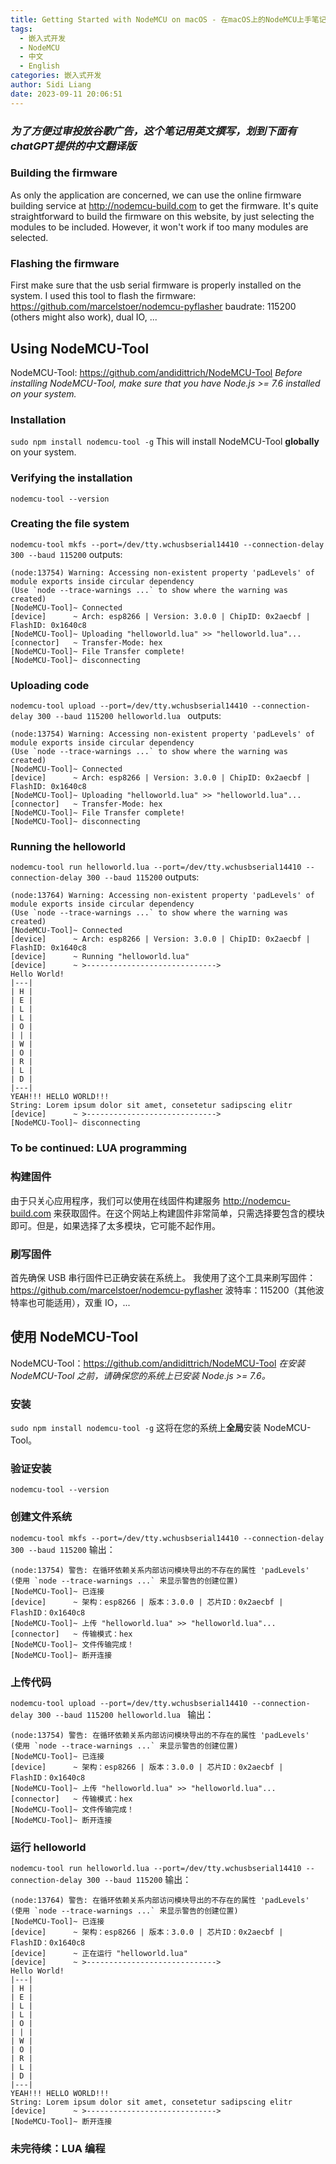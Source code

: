 ```yaml
---
title: Getting Started with NodeMCU on macOS - 在macOS上的NodeMCU上手笔记
tags:
  - 嵌入式开发
  - NodeMCU
  - 中文
  - English
categories: 嵌入式开发
author: Sidi Liang
date: 2023-09-11 20:06:51
---
```



### *为了方便过审投放谷歌广告，这个笔记用英文撰写，划到下面有chatGPT提供的中文翻译版*

### Building the firmware
As only the application are concerned, we can use the online firmware building service at http://nodemcu-build.com to get the firmware. It's quite straightforward to build the firmware on this website, by just selecting the modules to be included. However, it won't work if too many modules are selected.

### Flashing the firmware
First make sure that the usb serial firmware is properly installed on the system.
I used this tool to flash the firmware:
https://github.com/marcelstoer/nodemcu-pyflasher
baudrate: 115200 (others might also work), dual IO, ...

## Using NodeMCU-Tool
NodeMCU-Tool: https://github.com/andidittrich/NodeMCU-Tool
*Before installing NodeMCU-Tool, make sure that you have  Node.js >= 7.6 installed on your system.*

### Installation
`sudo npm install nodemcu-tool -g`
This will install NodeMCU-Tool **globally** on your system.

### Verifying the installation
`nodemcu-tool --version`

### Creating the file system
`nodemcu-tool mkfs --port=/dev/tty.wchusbserial14410 --connection-delay 300 --baud 115200`
outputs:
```
(node:13754) Warning: Accessing non-existent property 'padLevels' of module exports inside circular dependency
(Use `node --trace-warnings ...` to show where the warning was created)
[NodeMCU-Tool]~ Connected
[device]      ~ Arch: esp8266 | Version: 3.0.0 | ChipID: 0x2aecbf | FlashID: 0x1640c8
[NodeMCU-Tool]~ Uploading "helloworld.lua" >> "helloworld.lua"...
[connector]   ~ Transfer-Mode: hex
[NodeMCU-Tool]~ File Transfer complete!
[NodeMCU-Tool]~ disconnecting

```

### Uploading code
`nodemcu-tool upload --port=/dev/tty.wchusbserial14410 --connection-delay 300 --baud 115200 helloworld.lua
`
outputs:
```
(node:13754) Warning: Accessing non-existent property 'padLevels' of module exports inside circular dependency
(Use `node --trace-warnings ...` to show where the warning was created)
[NodeMCU-Tool]~ Connected
[device]      ~ Arch: esp8266 | Version: 3.0.0 | ChipID: 0x2aecbf | FlashID: 0x1640c8
[NodeMCU-Tool]~ Uploading "helloworld.lua" >> "helloworld.lua"...
[connector]   ~ Transfer-Mode: hex
[NodeMCU-Tool]~ File Transfer complete!
[NodeMCU-Tool]~ disconnecting

```

### Running the helloworld
`nodemcu-tool run helloworld.lua --port=/dev/tty.wchusbserial14410 --connection-delay 300 --baud 115200`
outputs:
```
(node:13764) Warning: Accessing non-existent property 'padLevels' of module exports inside circular dependency
(Use `node --trace-warnings ...` to show where the warning was created)
[NodeMCU-Tool]~ Connected
[device]      ~ Arch: esp8266 | Version: 3.0.0 | ChipID: 0x2aecbf | FlashID: 0x1640c8
[device]      ~ Running "helloworld.lua"
[device]      ~ >----------------------------->
Hello World!
|---|
| H |
| E |
| L |
| L |
| O |
| | |
| W |
| O |
| R |
| L |
| D |
|---|
YEAH!!! HELLO WORLD!!!
String: Lorem ipsum dolor sit amet, consetetur sadipscing elitr
[device]      ~ >----------------------------->
[NodeMCU-Tool]~ disconnecting

```
### To be continued: LUA programming




### 构建固件
由于只关心应用程序，我们可以使用在线固件构建服务 http://nodemcu-build.com 来获取固件。在这个网站上构建固件非常简单，只需选择要包含的模块即可。但是，如果选择了太多模块，它可能不起作用。

### 刷写固件
首先确保 USB 串行固件已正确安装在系统上。
我使用了这个工具来刷写固件：
https://github.com/marcelstoer/nodemcu-pyflasher
波特率：115200（其他波特率也可能适用），双重 IO，...

## 使用 NodeMCU-Tool
NodeMCU-Tool：https://github.com/andidittrich/NodeMCU-Tool
*在安装 NodeMCU-Tool 之前，请确保您的系统上已安装 Node.js >= 7.6。*

### 安装
`sudo npm install nodemcu-tool -g`
这将在您的系统上**全局**安装 NodeMCU-Tool。

### 验证安装
`nodemcu-tool --version`

### 创建文件系统
`nodemcu-tool mkfs --port=/dev/tty.wchusbserial14410 --connection-delay 300 --baud 115200`
输出：
```
(node:13754) 警告: 在循环依赖关系内部访问模块导出的不存在的属性 'padLevels'
(使用 `node --trace-warnings ...` 来显示警告的创建位置)
[NodeMCU-Tool]~ 已连接
[device]      ~ 架构：esp8266 | 版本：3.0.0 | 芯片ID：0x2aecbf | FlashID：0x1640c8
[NodeMCU-Tool]~ 上传 "helloworld.lua" >> "helloworld.lua"...
[connector]   ~ 传输模式：hex
[NodeMCU-Tool]~ 文件传输完成！
[NodeMCU-Tool]~ 断开连接

```

### 上传代码
`nodemcu-tool upload --port=/dev/tty.wchusbserial14410 --connection-delay 300 --baud 115200 helloworld.lua
`
输出：
```
(node:13754) 警告: 在循环依赖关系内部访问模块导出的不存在的属性 'padLevels'
(使用 `node --trace-warnings ...` 来显示警告的创建位置)
[NodeMCU-Tool]~ 已连接
[device]      ~ 架构：esp8266 | 版本：3.0.0 | 芯片ID：0x2aecbf | FlashID：0x1640c8
[NodeMCU-Tool]~ 上传 "helloworld.lua" >> "helloworld.lua"...
[connector]   ~ 传输模式：hex
[NodeMCU-Tool]~ 文件传输完成！
[NodeMCU-Tool]~ 断开连接

```

### 运行 helloworld
`nodemcu-tool run helloworld.lua --port=/dev/tty.wchusbserial14410 --connection-delay 300 --baud 115200`
输出：
```
(node:13764) 警告: 在循环依赖关系内部访问模块导出的不存在的属性 'padLevels'
(使用 `node --trace-warnings ...` 来显示警告的创建位置)
[NodeMCU-Tool]~ 已连接
[device]      ~ 架构：esp8266 | 版本：3.0.0 | 芯片ID：0x2aecbf | FlashID：0x1640c8
[device]      ~ 正在运行 "helloworld.lua"
[device]      ~ >----------------------------->
Hello World!
|---|
| H |
| E |
| L |
| L |
| O |
| | |
| W |
| O |
| R |
| L |
| D |
|---|
YEAH!!! HELLO WORLD!!!
String: Lorem ipsum dolor sit amet, consetetur sadipscing elitr
[device]      ~ >----------------------------->
[NodeMCU-Tool]~ 断开连接

```
### 未完待续：LUA 编程
